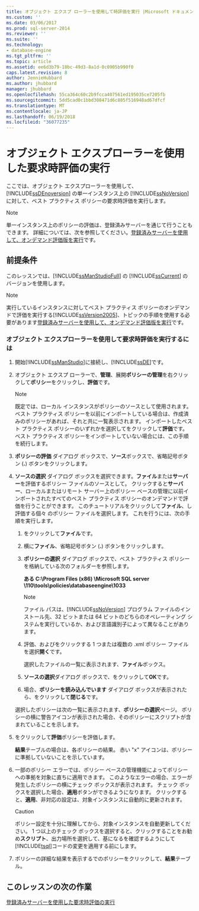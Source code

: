 ```yaml
---
title: オブジェクト エクスプ ローラーを使用して時評価を実行 |Microsoft ドキュメント
ms.custom: ''
ms.date: 03/06/2017
ms.prod: sql-server-2014
ms.reviewer: ''
ms.suite: ''
ms.technology:
- database-engine
ms.tgt_pltfrm: ''
ms.topic: article
ms.assetid: ee6d3b79-18bc-49d3-8a1d-0c0905b990f0
caps.latest.revision: 8
author: JennieHubbard
ms.author: jhubbard
manager: jhubbard
ms.openlocfilehash: 55ca364c60c2b9fcca407561ed195035ce7205fb
ms.sourcegitcommit: 5dd5cad0c1bbd308471d6c885f516948ad67dfcf
ms.translationtype: MT
ms.contentlocale: ja-JP
ms.lasthandoff: 06/19/2018
ms.locfileid: "36077235"
---
```

# <a name="perform-an-on-demand-evaluation-by-using-object-explorer"></a>オブジェクト エクスプローラーを使用した要求時評価の実行
  ここでは、オブジェクト エクスプローラーを使用して、[!INCLUDE[ssDEnoversion](../includes/ssdenoversion-md.md)] の単一インスタンス上の [!INCLUDE[ssNoVersion](../includes/ssnoversion-md.md)]に対して、ベスト プラクティス ポリシーの要求時評価を実行します。  
  
> [!NOTE]  
>  単一インスタンス上のポリシーの評価は、登録済みサーバーを通じて行うこともできます。 詳細については、次を参照してください。[登録済みサーバーを使用して、オンデマンド評価版を実行](../../2014/tutorials/perform-an-on-demand-evaluation-by-using-registered-servers.md)です。  
  
## <a name="prerequisites"></a>前提条件  
 このレッスンでは、[!INCLUDE[ssManStudioFull](../includes/ssmanstudiofull-md.md)] の [!INCLUDE[ssCurrent](../includes/sscurrent-md.md)] のバージョンを使用します。  
  
> [!NOTE]  
>  実行しているインスタンスに対してベスト プラクティス ポリシーのオンデマンドで評価を実行する[!INCLUDE[ssVersion2005](../includes/ssversion2005-md.md)]、トピックの手順を使用する必要があります[登録済みサーバーを使用して、オンデマンド評価版を実行](../../2014/tutorials/perform-an-on-demand-evaluation-by-using-registered-servers.md)です。  
  
### <a name="to-perform-an-on-demand-evaluation-by-using-object-explorer"></a>オブジェクト エクスプローラーを使用して要求時評価を実行するには  
  
1.  開始[!INCLUDE[ssManStudio](../includes/ssmanstudio-md.md)]に接続し、[!INCLUDE[ssDE](../includes/ssde-md.md)]です。  
  
2.  オブジェクト エクスプ ローラーで、**管理**、展開**ポリシーの管理**を右クリックして**ポリシー**をクリックし、**評価**です。  
  
    > [!NOTE]  
    >  既定では、ローカル インスタンスがポリシーのソースとして使用されます。 ベスト プラクティス ポリシーを以前にインポートしている場合は、作成済みのポリシーがあれば、それと共に一覧表示されます。 インポートしたベスト プラクティス ポリシーのいずれかを選択してをクリックして**評価**です。 ベスト プラクティス ポリシーをインポートしていない場合には、この手順を続行します。  
  
3.  **ポリシーの評価** ダイアログ ボックスで、**ソース**ボックスで、省略記号ボタン (**.**) ボタンをクリックします。  
  
4.  **ソースの選択** ダイアログ ボックスを選択できます。**ファイル**または**サーバー**を評価するポリシー ファイルのソースとして。 クリックすると**サーバー**、ローカルまたはリモート サーバー上のポリシー ベースの管理に以前インポートされたすべてのベスト プラクティス ポリシーのオンデマンドで評価を行うことができます。 このチュートリアルをクリックして**ファイル**、し評価する個々 のポリシー ファイルを選択します。 これを行うには、次の手順を実行します。  
  
    1.  をクリックして**ファイル**です。  
  
    2.  横に**ファイル**、省略記号ボタン (**.**) ボタンをクリックします。  
  
    3.  **ポリシーの選択** ダイアログ ボックスで、ベスト プラクティス ポリシーを格納している次のフォルダーを参照します。  
  
         **ある C:\Program Files (x86) \Microsoft SQL server \110\tools\policies\databaseengine\1033**  
  
        > [!NOTE]  
        >  ファイル パスは、[!INCLUDE[ssNoVersion](../includes/ssnoversion-md.md)] プログラム ファイルのインストール先、32 ビットまたは 64 ビットのどちらのオペレーティング システムを実行しているか、および言語識別子によって異なることがあります。  
  
    4.  評価、およびをクリックする 1 つまたは複数の .xml ポリシー ファイルを選択**開く**です。  
  
         選択したファイルの一覧に表示されます、**ファイル**ボックス。  
  
    5.  **ソースの選択**ダイアログ ボックスで、をクリックして**OK**です。  
  
    6.  場合、**ポリシーを読み込んでいます** ダイアログ ボックスが表示されたら、をクリックして**閉じる**です。  
  
     選択したポリシーは次の一覧に表示されます、**ポリシーの選択**ページ。 ポリシーの横に警告アイコンが表示された場合、そのポリシーにスクリプトが含まれていることを示します。  
  
5.  をクリックして**評価**ポリシーを評価します。  
  
     **結果**テーブルの場合は、各ポリシーの結果。 赤い "x" アイコンは、ポリシーに準拠していないことを示しています。  
  
6.  一部のポリシー エラーでは、ポリシー ベースの管理機能によってポリシーへの準拠を対象に直ちに適用できます。 このようなエラーの場合、エラーが発生したポリシーの横にチェック ボックスが表示されます。 チェック ボックスを選択した場合、**適用**ボタンができるようになります。 クリックすると、**適用**、非対応の設定は、対象インスタンスに自動的に更新されます。  
  
    > [!CAUTION]  
    >  ポリシー設定を十分に理解してから、対象インスタンスを自動更新してください。 1 つ以上のチェック ボックスを選択すると、クリックすることをお勧め**スクリプト**、出力場所を選択して、基になるを確認するようにして[!INCLUDE[tsql](../includes/tsql-md.md)]コードの変更を適用する前にします。  
  
7.  ポリシーの詳細な結果を表示するでのポリシーをクリックして、**結果**テーブル。  
  
## <a name="next-task-in-lesson"></a>このレッスンの次の作業  
 [登録済みサーバーを使用した要求時評価の実行](../../2014/tutorials/perform-an-on-demand-evaluation-by-using-registered-servers.md)  
  
  